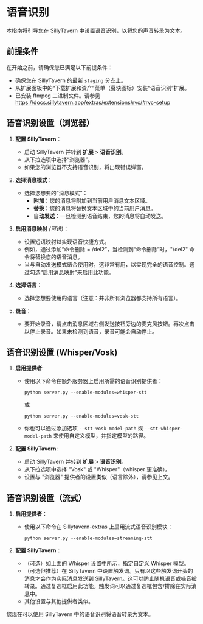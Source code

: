# 语音识别

本指南将引导您在 SillyTavern 中设置语音识别，以将您的声音转录为文本。

## 前提条件

在开始之前，请确保您已满足以下前提条件：

- 确保您在 SillyTavern 的最新 `staging` 分支上。
- 从扩展面板中的“下载扩展和资产”菜单（叠块图标）安装“语音识别”扩展。
- 已安装 ffmpeg 二进制文件。请参见 https://docs.sillytavern.app/extras/extensions/rvc/#rvc-setup

## 语音识别设置（浏览器）

1. **配置 SillyTavern**：
   - 启动 SillyTavern 并转到 **扩展** > **语音识别**。
   - 从下拉选项中选择“浏览器”。
   - 如果您的浏览器不支持语音识别，将出现错误弹窗。

3. **选择消息模式**：
   - 选择您想要的“消息模式”：
     - **附加**：您的消息将附加到当前用户消息文本区域。
     - **替换**：您的消息将替换文本区域中的当前用户消息。
     - **自动发送**：一旦检测到语音结束，您的消息将自动发送。

4. **启用消息映射** *(可选)*：
   - 设置短语映射以实现语音快捷方式。
   - 例如，通过添加“命令删除 = /del2”，当检测到“命令删除”时，"/del2" 命令将替换您的语音消息。
   - 当与自动发送模式结合使用时，这非常有用，以实现完全的语音控制。通过勾选“启用消息映射”来启用此功能。

5. **选择语言**：
   - 选择您想要使用的语言（注意：并非所有浏览器都支持所有语言）。

6. **录音**：
   - 要开始录音，请点击消息区域右侧发送按钮旁边的麦克风按钮。再次点击以停止录音。如果未检测到语音，录音可能会自动停止。

## 语音识别设置 (Whisper/Vosk)

1. **启用提供者**:
   - 使用以下命令在额外服务器上启用所需的语音识别提供者：
     ```shell
     python server.py --enable-modules=whisper-stt
     ```
     或
     ```shell
     python server.py --enable-modules=vosk-stt
     ```
   - 你也可以通过添加选项 `--stt-vosk-model-path` 或 `--stt-whisper-model-path` 来使用自定义模型，并指定模型的路径。

2. **配置 SillyTavern**:
   - 启动 SillyTavern 并转到 **扩展** > **语音识别**。
   - 从下拉选项中选择 "Vosk" 或 "Whisper"（whisper 更准确）。
   - 设置与 "浏览器" 提供者的设置类似（语言除外），请参见上文。

## 语音识别设置（流式）

1. **启用提供者**：
   - 使用以下命令在 Sillytavern-extras 上启用流式语音识别模块：
     ```shell
     python server.py --enable-modules=streaming-stt
     ```

2. **配置 SillyTavern**：
   - （可选）如上面的 Whisper 设置中所示，指定自定义 Whisper 模型。
   - （可选但推荐）在 SillyTavern 中设置触发词。只有以这些触发词开头的消息才会作为实际消息发送到 SillyTavern。这可以防止随机语音或噪音被转录。通过复选框启用此功能。触发词可以通过复选框包含/排除在实际消息中。
   - 其他设置与其他提供者类似。

您现在可以使用 SillyTavern 中的语音识别将语音转录为文本。